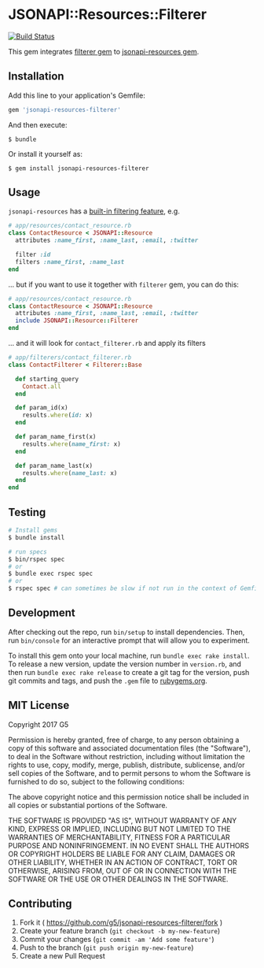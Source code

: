 # JSONAPI::Resources::Filterer

[![Build Status](https://travis-ci.org/G5/jsonapi-resources-filterer.svg?branch=master)](https://travis-ci.org/G5/jsonapi-resources-filterer)

This gem integrates [filterer gem](https://github.com/dobtco/filterer) to [jsonapi-resources gem](https://github.com/cerebris/jsonapi-resources).

## Installation

Add this line to your application's Gemfile:

```ruby
gem 'jsonapi-resources-filterer'
```

And then execute:

    $ bundle

Or install it yourself as:

    $ gem install jsonapi-resources-filterer

## Usage

`jsonapi-resources` has a [built-in filtering feature](https://github.com/cerebris/jsonapi-resources#filters), e.g.

```ruby
# app/resources/contact_resource.rb
class ContactResource < JSONAPI::Resource
  attributes :name_first, :name_last, :email, :twitter

  filter :id
  filters :name_first, :name_last
end
```

... but if you want to use it together with `filterer` gem, you can do this:

```ruby
# app/resources/contact_resource.rb
class ContactResource < JSONAPI::Resource
  attributes :name_first, :name_last, :email, :twitter
  include JSONAPI::Resource::Filterer
end
```

... and it will look for `contact_filterer.rb` and apply its filters

```ruby
# app/filterers/contact_filterer.rb
class ContactFilterer < Filterer::Base

  def starting_query
    Contact.all
  end

  def param_id(x)
    results.where(id: x)
  end

  def param_name_first(x)
    results.where(name_first: x)
  end

  def param_name_last(x)
    results.where(name_last: x)
  end
end
```

## Testing

```sh
# Install gems
$ bundle install

# run specs
$ bin/rspec spec
# or
$ bundle exec rspec spec
# or
$ rspec spec # can sometimes be slow if not run in the context of Gemfile
```

## Development

After checking out the repo, run `bin/setup` to install dependencies. Then, run `bin/console` for an interactive prompt that will allow you to experiment.

To install this gem onto your local machine, run `bundle exec rake install`. To release a new version, update the version number in `version.rb`, and then run `bundle exec rake release` to create a git tag for the version, push git commits and tags, and push the `.gem` file to [rubygems.org](https://rubygems.org).

## MIT License

Copyright 2017 G5

Permission is hereby granted, free of charge, to any person obtaining
a copy of this software and associated documentation files (the
"Software"), to deal in the Software without restriction, including
without limitation the rights to use, copy, modify, merge, publish,
distribute, sublicense, and/or sell copies of the Software, and to
permit persons to whom the Software is furnished to do so, subject to
the following conditions:

The above copyright notice and this permission notice shall be
included in all copies or substantial portions of the Software.

THE SOFTWARE IS PROVIDED "AS IS", WITHOUT WARRANTY OF ANY KIND,
EXPRESS OR IMPLIED, INCLUDING BUT NOT LIMITED TO THE WARRANTIES OF
MERCHANTABILITY, FITNESS FOR A PARTICULAR PURPOSE AND
NONINFRINGEMENT. IN NO EVENT SHALL THE AUTHORS OR COPYRIGHT HOLDERS BE
LIABLE FOR ANY CLAIM, DAMAGES OR OTHER LIABILITY, WHETHER IN AN ACTION
OF CONTRACT, TORT OR OTHERWISE, ARISING FROM, OUT OF OR IN CONNECTION
WITH THE SOFTWARE OR THE USE OR OTHER DEALINGS IN THE SOFTWARE.

## Contributing

1. Fork it ( https://github.com/g5/jsonapi-resources-filterer/fork )
2. Create your feature branch (`git checkout -b my-new-feature`)
3. Commit your changes (`git commit -am 'Add some feature'`)
4. Push to the branch (`git push origin my-new-feature`)
5. Create a new Pull Request
